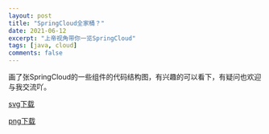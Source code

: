 ```yaml
---
layout: post
title: "SpringCloud全家桶？"
date: 2021-06-12
excerpt: "上帝视角带你一览SpringCloud"
tags: [java, cloud]
comments: false
---
```








画了张SpringCloud的一些组件的代码结构图，有兴趣的可以看下，有疑问也欢迎与我交流吖。

[svg下载](../images/2021/10/02/001.svg)

[png下载](../images/2021/10/02/001.png)

























